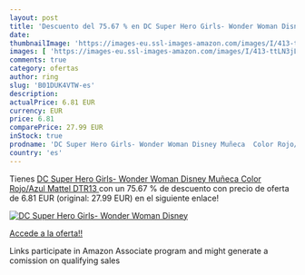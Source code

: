 ```yaml
---
layout: post
title: 'Descuento del 75.67 % en DC Super Hero Girls- Wonder Woman Disney'
date: 
thumbnailImage: 'https://images-eu.ssl-images-amazon.com/images/I/413-ttLN3jL._SL200_.jpg'
images: [ 'https://images-eu.ssl-images-amazon.com/images/I/413-ttLN3jL._SL200_.jpg' ]
comments: true
category: ofertas
author: ring
slug: 'B01DUK4VTW-es'
description:
actualPrice: 6.81 EUR
currency: EUR
price: 6.81
comparePrice: 27.99 EUR
inStock: true
prodname: 'DC Super Hero Girls- Wonder Woman Disney Muñeca  Color Rojo/Azul  Mattel DTR13 '
country: 'es'
---
```


Tienes [DC Super Hero Girls- Wonder Woman Disney Muñeca  Color Rojo/Azul  Mattel DTR13 ](https://www.amazon.es/dp/B01DUK4VTW/?tag=tolees-21) con un 75.67 % de descuento con precio de oferta de 6.81 EUR (original: 27.99 EUR) en el siguiente enlace!

[![DC Super Hero Girls- Wonder Woman Disney](https://images-eu.ssl-images-amazon.com/images/I/413-ttLN3jL._SL200_.jpg)](https://www.amazon.es/dp/B01DUK4VTW/?tag=tolees-21)

[Accede a la oferta!!](https://www.amazon.es/dp/B01DUK4VTW/?tag=tolees-21)

Links participate in Amazon Associate program and might generate a comission on qualifying sales


